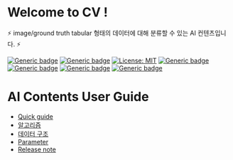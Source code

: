 # Welcome to CV !

⚡ image/ground truth tabular 형태의 데이터에 대해 분류할 수 있는 AI 컨텐츠입니다. ⚡

[![Generic badge](https://img.shields.io/badge/release-v1.3.1-green.svg?style=for-the-badge)](http://링크)
[![Generic badge](https://img.shields.io/badge/last_update-2024.03.13-002E5F?style=for-the-badge)]()
[![License: MIT](https://img.shields.io/badge/License-MIT-yellow.svg?style=for-the-badge)](https://opensource.org/licenses/MIT)
[![Generic badge](https://img.shields.io/badge/python-3.10-purple.svg?style=for-the-badge&logo=python&logoColor=white)](https://www.python.org/)
[![Generic badge](https://img.shields.io/badge/dependencies-up_to_date-green.svg?style=for-the-badge&logo=python&logoColor=white)](requirement링크)
[![Generic badge](https://img.shields.io/badge/collab-blue.svg?style=for-the-badge)](http://collab.lge.com/main/pages/viewpage.action?pageId=2338397981)
[![Generic badge](https://img.shields.io/badge/request_clm-green.svg?style=for-the-badge)](http://collab.lge.com/main/pages/viewpage.action?pageId=2157128981)


# AI Contents User Guide
- [Quick guide](http://collab.lge.com/main/pages/viewpage.action?pageId=2338397981)
- [알고리즘](http://collab.lge.com/main/pages/viewpage.action?pageId=2381466118)
- [데이터 구조](http://collab.lge.com/main/pages/viewpage.action?pageId=2381466233)
- [Parameter](http://collab.lge.com/main/display/LGEPROD/Computer+Vision+AI+Parameter)
- [Release note](http://collab.lge.com/main/display/LGEPROD/Computer+Vision+AI+Release+note)

